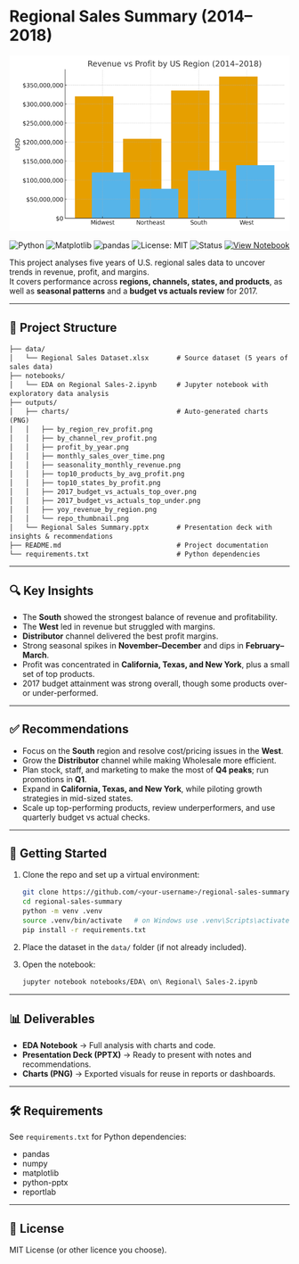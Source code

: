 # Regional Sales Summary (2014–2018)

![Regional Sales Preview](outputs/charts/repo_thumbnail.png)

![Python](https://img.shields.io/badge/Python-3.9%2B-blue?logo=python)
![Matplotlib](https://img.shields.io/badge/Visualised%20with-Matplotlib-orange?logo=plotly)
![pandas](https://img.shields.io/badge/Data-pandas-yellow?logo=pandas)
![License: MIT](https://img.shields.io/badge/License-MIT-green)
![Status](https://img.shields.io/badge/Status-Completed-brightgreen)
[![View Notebook](https://img.shields.io/badge/Jupyter-View%20EDA%20Notebook-orange?logo=jupyter)](https://github.com/<your-username>/regional-sales-summary/blob/main/notebooks/EDA%20on%20Regional%20Sales-2.ipynb)

This project analyses five years of U.S. regional sales data to uncover trends in revenue, profit, and margins.  
It covers performance across **regions, channels, states, and products**, as well as **seasonal patterns** and a **budget vs actuals review** for 2017.  

---

## 📂 Project Structure

```
├── data/
│   └── Regional Sales Dataset.xlsx       # Source dataset (5 years of sales data)
├── notebooks/
│   └── EDA on Regional Sales-2.ipynb     # Jupyter notebook with exploratory data analysis
├── outputs/
│   ├── charts/                           # Auto-generated charts (PNG)
│   │   ├── by_region_rev_profit.png
│   │   ├── by_channel_rev_profit.png
│   │   ├── profit_by_year.png
│   │   ├── monthly_sales_over_time.png
│   │   ├── seasonality_monthly_revenue.png
│   │   ├── top10_products_by_avg_profit.png
│   │   ├── top10_states_by_profit.png
│   │   ├── 2017_budget_vs_actuals_top_over.png
│   │   ├── 2017_budget_vs_actuals_top_under.png
│   │   ├── yoy_revenue_by_region.png
│   │   └── repo_thumbnail.png
│   └── Regional Sales Summary.pptx       # Presentation deck with insights & recommendations
├── README.md                             # Project documentation
└── requirements.txt                      # Python dependencies
```

---

## 🔍 Key Insights
- The **South** showed the strongest balance of revenue and profitability.  
- The **West** led in revenue but struggled with margins.  
- **Distributor** channel delivered the best profit margins.  
- Strong seasonal spikes in **November–December** and dips in **February–March**.  
- Profit was concentrated in **California, Texas, and New York**, plus a small set of top products.  
- 2017 budget attainment was strong overall, though some products over- or under-performed.  

---

## ✅ Recommendations
- Focus on the **South** region and resolve cost/pricing issues in the **West**.  
- Grow the **Distributor** channel while making Wholesale more efficient.  
- Plan stock, staff, and marketing to make the most of **Q4 peaks**; run promotions in **Q1**.  
- Expand in **California, Texas, and New York**, while piloting growth strategies in mid-sized states.  
- Scale up top-performing products, review underperformers, and use quarterly budget vs actual checks.  

---

## 🚀 Getting Started

1. Clone the repo and set up a virtual environment:
   ```bash
   git clone https://github.com/<your-username>/regional-sales-summary.git
   cd regional-sales-summary
   python -m venv .venv
   source .venv/bin/activate   # on Windows use .venv\Scripts\activate
   pip install -r requirements.txt
   ```

2. Place the dataset in the `data/` folder (if not already included).  

3. Open the notebook:
   ```bash
   jupyter notebook notebooks/EDA\ on\ Regional\ Sales-2.ipynb
   ```

---

## 📊 Deliverables
- **EDA Notebook** → Full analysis with charts and code.  
- **Presentation Deck (PPTX)** → Ready to present with notes and recommendations.  
- **Charts (PNG)** → Exported visuals for reuse in reports or dashboards.  

---

## 🛠️ Requirements
See `requirements.txt` for Python dependencies:  
- pandas  
- numpy  
- matplotlib  
- python-pptx  
- reportlab  

---

## 📜 License
MIT License (or other licence you choose).  

